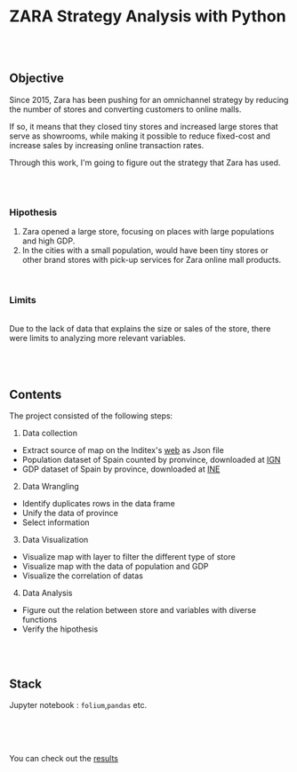 # ZARA Strategy Analysis with Python


<br/>
<br/>

## Objective


Since 2015, Zara has been pushing for an omnichannel strategy by reducing the number of stores and converting customers to online malls.

If so, it means that they closed tiny stores and increased large stores that serve as showrooms, while making it possible to reduce fixed-cost and increase sales by increasing online transaction rates.

Through this work, I'm going to figure out the strategy that Zara has used.

<br/><br/>
### Hipothesis
1. Zara opened a large store, focusing on places with large populations and high GDP.<br/>
2. In the cities with a small population, would have been tiny stores or other brand stores with pick-up services for Zara online mall products.
<br/>

### Limits 

<br/>
Due to the lack of data that explains the size or sales of the store, there were limits to analyzing more relevant variables.

<br/>
<br/>

<br/>
<br/>

## Contents

The project consisted of the following steps:

1. Data collection
  * Extract source of map on the Inditex's [web](https://www.inditex.com/es/quienes-somos/inditex-en-el-mundo?p_p_id=mapsportlet_WAR_mapsportlet&p_p_lifecycle=2&p_p_state=normal&p_p_mode=view&p_p_resource_id=getTiendasByPaisAndIdCadena&p_p_cacheability=cacheLevelPage&p_p_col_id=column-1&p_p_col_count=1&idPais=11&idCadena=1) as Json file
  * Population dataset of Spain counted by pronvince, downloaded at [IGN](https://www.ign.es/web/ign/portal/rcc-nomenclator-nacional)
  * GDP dataset of Spain by province, downloaded at [INE](https://www.ine.es/jaxi/Datos.htm?path=/t35/p010/rev19/&file=02001.px)
 
2. Data Wrangling
  * Identify duplicates rows in the data frame
  * Unify the data of province
  * Select information

3. Data Visualization
  * Visualize map with layer to filter the different type of store
  * Visualize map with the data of population and GDP
  * Visualize the correlation of datas

4. Data Analysis
  * Figure out the relation between store and variables with diverse functions
  * Verify the hipothesis

<br/>
<br/>

## Stack

Jupyter notebook : ```folium```,```pandas``` etc.

<br/>
<br/>
<br/>

You can check out the [results](https://github.com/E-Song330/Seoul-Public-Bike-Real-Time-Map/blob/3ec6870c00652b1bf99bc60feaee320ac60b373a/Seoul%20Public%20Bike%20Real-time%20Map.md)
